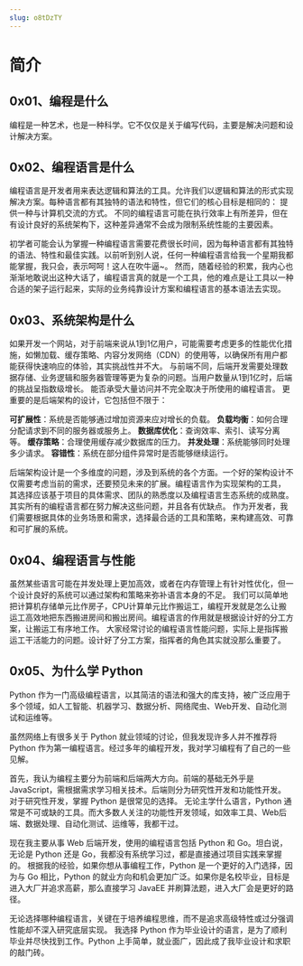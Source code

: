 ```yaml
---
slug: o8tDzTY
---
```


# 简介

## 0x01、编程是什么

编程是一种艺术，也是一种科学。它不仅仅是关于编写代码，主要是解决问题和设计解决方案。

## 0x02、编程语言是什么

编程语言是开发者用来表达逻辑和算法的工具。允许我们以逻辑和算法的形式实现解决方案。每种语言都有其独特的语法和特性，但它们的核心目标是相同的：
提供一种与计算机交流的方式。 不同的编程语言可能在执行效率上有所差异，但在有设计良好的系统架构下，这种差异通常不会成为限制系统性能的主要因素。

初学者可能会认为掌握一种编程语言需要花费很长时间，因为每种语言都有其独特的语法、特性和最佳实践。以前听到别人说，任何一种编程语言给我一个星期我都能掌握，我只会，表示呵呵！这人在吹牛逼~。
然而，随着经验的积累，我内心也渐渐地敢说出这种大话了，编程语言真的就是一个工具，他的难点是让工具以一种合适的架子运行起来，实际的业务纯靠设计方案和编程语言的基本语法去实现。

## 0x03、系统架构是什么

如果开发一个网站，对于前端来说从1到1亿用户，可能需要考虑更多的性能优化措施，如懒加载、缓存策略、内容分发网络（CDN）的使用等，以确保所有用户都能获得快速响应的体验，其实挑战性并不大。
与前端不同，后端开发需要处理数据存储、业务逻辑和服务器管理等更为复杂的问题。当用户数量从1到1亿时，后端的挑战呈指数级增长。 能否承受大量访问并不完全取决于所使用的编程语言。
更重要的是后端架构的设计，它包括但不限于：

**可扩展性**：系统是否能够通过增加资源来应对增长的负载。
**负载均衡**：如何合理分配请求到不同的服务器或服务上。
**数据库优化**：查询效率、索引、读写分离等。
**缓存策略**：合理使用缓存减少数据库的压力。
**并发处理**：系统能够同时处理多少请求。
**容错性**：系统在部分组件异常时是否能够继续运行。

后端架构设计是一个多维度的问题，涉及到系统的各个方面。一个好的架构设计不仅需要考虑当前的需求，还要预见未来的扩展。编程语言作为实现架构的工具，
其选择应该基于项目的具体需求、团队的熟悉度以及编程语言生态系统的成熟度。其实所有的编程语言都在努力解决这些问题，并且各有优缺点。 
作为开发者，我们需要根据具体的业务场景和需求，选择最合适的工具和策略，来构建高效、可靠和可扩展的系统。

## 0x04、编程语言与性能

虽然某些语言可能在并发处理上更加高效，或者在内存管理上有针对性优化，但一个设计良好的系统可以通过架构和策略来弥补语言本身的不足。
我们可以简单地把计算机存储单元比作房子，CPU计算单元比作搬运工，编程开发就是怎么让搬运工高效地把东西搬进房间和搬出房间。编程语言的作用就是根据设计好的分工方案，让搬运工有序地工作。
大家经常讨论的编程语言性能问题，实际上是指挥搬运工干活能力的问题。设计好了分工方案，指挥者的角色其实就没那么重要了。

## 0x05、为什么学 Python

Python 作为一门高级编程语言，以其简洁的语法和强大的库支持，被广泛应用于多个领域，如人工智能、机器学习、数据分析、网络爬虫、Web开发、自动化测试和运维等。

虽然网络上有很多关于 Python 就业领域的讨论，但我发现许多人并不推荐将 Python 作为第一编程语言。经过多年的编程开发，我对学习编程有了自己的一些见解。

首先，我认为编程主要分为前端和后端两大方向。前端的基础无外乎是 JavaScript，需根据需求学习相关技术。后端则分为研究性开发和功能性开发。对于研究性开发，掌握 Python 是很常见的选择。
无论主学什么语言，Python 通常是不可或缺的工具。而大多数人关注的功能性开发领域，如效率工具、Web后端、数据处理、自动化测试、运维等，我都干过。

现在我主要从事 Web 后端开发，使用的编程语言包括 Python 和 Go。坦白说，无论是 Python 还是 Go，我都没有系统学习过，都是直接通过项目实践来掌握的。
根据我的经验，如果你想从事编程工作，Python 是一个更好的入门选择，因为与 Go 相比，Python 的就业方向和机会更加广泛。如果你是名校毕业，目标是进入大厂并追求高薪，那么直接学习 JavaEE 并刷算法题，进入大厂会是更好的路径。

无论选择哪种编程语言，关键在于培养编程思维，而不是追求高级特性或过分强调性能却不深入研究底层实现。 我选择 Python 作为毕业设计的语言，是为了顺利毕业并尽快找到工作。Python 上手简单，就业面广，因此成了我毕业设计和求职的敲门砖。

